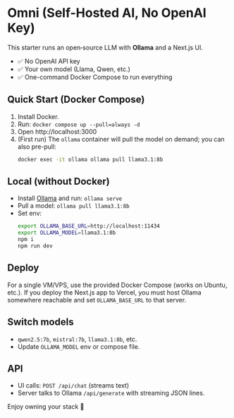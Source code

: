 # Omni (Self-Hosted AI, No OpenAI Key)

This starter runs an open‑source LLM with **Ollama** and a Next.js UI.
- ✅ No OpenAI API key
- ✅ Your own model (Llama, Qwen, etc.)
- ✅ One-command Docker Compose to run everything

## Quick Start (Docker Compose)
1. Install Docker.
2. Run: `docker compose up --pull=always -d`
3. Open http://localhost:3000
4. (First run) The `ollama` container will pull the model on demand; you can also pre-pull:
   ```bash
   docker exec -it ollama ollama pull llama3.1:8b
   ```

## Local (without Docker)
- Install [Ollama](https://ollama.com) and run: `ollama serve`
- Pull a model: `ollama pull llama3.1:8b`
- Set env:
  ```bash
  export OLLAMA_BASE_URL=http://localhost:11434
  export OLLAMA_MODEL=llama3.1:8b
  npm i
  npm run dev
  ```

## Deploy
For a single VM/VPS, use the provided Docker Compose (works on Ubuntu, etc.).
If you deploy the Next.js app to Vercel, you must host Ollama somewhere reachable and set `OLLAMA_BASE_URL` to that server.

## Switch models
- `qwen2.5:7b`, `mistral:7b`, `llama3.1:8b`, etc.
- Update `OLLAMA_MODEL` env or compose file.

## API
- UI calls: `POST /api/chat` (streams text)
- Server talks to Ollama `/api/generate` with streaming JSON lines.

Enjoy owning your stack 🚀
